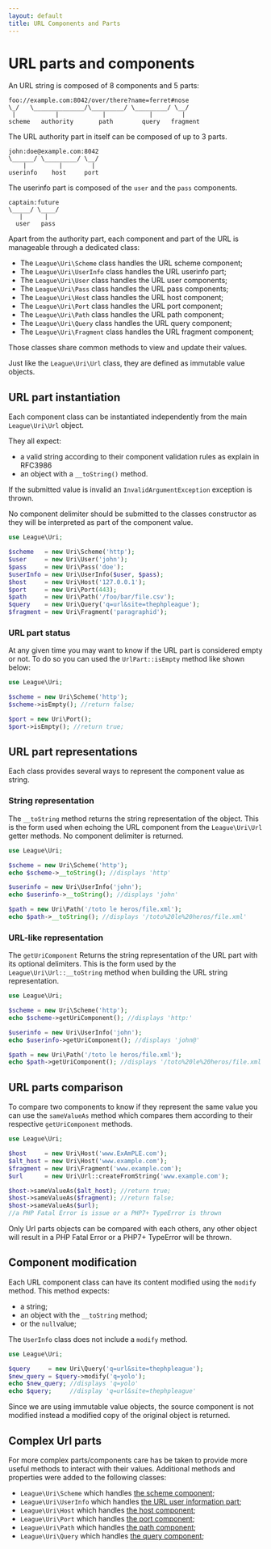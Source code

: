 ```yaml
---
layout: default
title: URL Components and Parts
---
```


# URL parts and components

An URL string is composed of 8 components and 5 parts:

~~~
foo://example.com:8042/over/there?name=ferret#nose
\_/   \______________/\_________/ \_________/ \__/
 |           |            |            |        |
scheme   authority       path        query   fragment
~~~

The URL authority part in itself can be composed of up to 3 parts.

~~~
john:doe@example.com:8042
\______/ \_________/ \__/
    |         |        |
userinfo    host     port
~~~

The userinfo part is composed of the `user` and the `pass` components.

~~~
captain:future
\_____/ \____/
   |      |
  user   pass
~~~

Apart from the authority part, each component and part of the URL is manageable through a dedicated class:

- The `League\Uri\Scheme` class handles the URL scheme component;
- The `League\Uri\UserInfo` class handles the URL userinfo part;
- The `League\Uri\User` class handles the URL user components;
- The `League\Uri\Pass` class handles the URL pass components;
- The `League\Uri\Host` class handles the URL host component;
- The `League\Uri\Port` class handles the URL port component;
- The `League\Uri\Path` class handles the URL path component;
- The `League\Uri\Query` class handles the URL query component;
- The `League\Uri\Fragment` class handles the URL fragment component;

Those classes share common methods to view and update their values.

<p class="message-notice">Just like the <code>League\Uri\Url</code> class, they are defined as immutable value objects.</p>

## URL part instantiation

Each component class can be instantiated independently from the main `League\Uri\Url` object.

They all expect:

- a valid string according to their component validation rules as explain in RFC3986
- an object with a `__toString()` method.

<p class="message-warning">If the submitted value is invalid an <code>InvalidArgumentException</code> exception is thrown.</p>

<p class="message-warning">No component delimiter should be submitted to the classes constructor as they will be interpreted as part of the component value.</p>

~~~php
use League\Uri;

$scheme   = new Uri\Scheme('http');
$user     = new Uri\User('john');
$pass     = new Uri\Pass('doe');
$userInfo = new Uri\UserInfo($user, $pass);
$host     = new Uri\Host('127.0.0.1');
$port     = new Uri\Port(443);
$path     = new Uri\Path('/foo/bar/file.csv');
$query    = new Uri\Query('q=url&site=thephpleague');
$fragment = new Uri\Fragment('paragraphid');
~~~

### URL part status

At any given time you may want to know if the URL part is considered empty or not. To do so you can used the `UrlPart::isEmpty` method like shown below:

~~~php
use League\Uri;

$scheme = new Uri\Scheme('http');
$scheme->isEmpty(); //return false;

$port = new Uri\Port();
$port->isEmpty(); //return true;
~~~

## URL part representations

Each class provides several ways to represent the component value as string.

### String representation

The `__toString` method returns the string representation of the object. This is the form used when echoing the URL component from the `League\Uri\Url` getter methods. No component delimiter is returned.

~~~php
use League\Uri;

$scheme = new Uri\Scheme('http');
echo $scheme->__toString(); //displays 'http'

$userinfo = new Uri\UserInfo('john');
echo $userinfo->__toString(); //displays 'john'

$path = new Uri\Path('/toto le heros/file.xml');
echo $path->__toString(); //displays '/toto%20le%20heros/file.xml'
~~~

### URL-like representation

The `getUriComponent` Returns the string representation of the URL part with its optional delimiters. This is the form used by the `League\Uri\Url::__toString` method when building the URL string representation.

~~~php
use League\Uri;

$scheme = new Uri\Scheme('http');
echo $scheme->getUriComponent(); //displays 'http:'

$userinfo = new Uri\UserInfo('john');
echo $userinfo->getUriComponent(); //displays 'john@'

$path = new Uri\Path('/toto le heros/file.xml');
echo $path->getUriComponent(); //displays '/toto%20le%20heros/file.xml'
~~~

## URL parts comparison

To compare two components to know if they represent the same value you can use the `sameValueAs` method which compares them according to their respective `getUriComponent` methods.

~~~php
use League\Uri;

$host     = new Uri\Host('www.ExAmPLE.com');
$alt_host = new Uri\Host('www.example.com');
$fragment = new Uri\Fragment('www.example.com');
$url      = new Uri\Url::createFromString('www.example.com');

$host->sameValueAs($alt_host); //return true;
$host->sameValueAs($fragment); //return false;
$host->sameValueAs($url);
//a PHP Fatal Error is issue or a PHP7+ TypeError is thrown
~~~

<p class="message-warning">Only Url parts objects can be compared with each others, any other object will result in a PHP Fatal Error or a PHP7+ TypeError will be thrown.</p>

## Component modification

Each URL component class can have its content modified using the `modify` method. This method expects:

- a string;
- an object with the `__toString` method;
- or the `null`value;

<p class="message-warning">The <code>UserInfo</code> class does not include a <code>modify</code> method.</p>

~~~php
use League\Uri;

$query     = new Uri\Query('q=url&site=thephpleague');
$new_query = $query->modify('q=yolo');
echo $new_query; //displays 'q=yolo'
echo $query;     //display 'q=url&site=thephpleague'
~~~

Since we are using immutable value objects, the source component is not modified instead a modified copy of the original object is returned.

## Complex Url parts

For more complex parts/components care has be taken to provide more useful methods to interact with their values. Additional methods and properties were added to the following classes:

* `League\Uri\Scheme` which handles [the scheme component](/4.0/components/scheme/);
* `League\Uri\UserInfo` which handles [the URL user information part](/4.0/components/userinfo/);
* `League\Uri\Host` which handles [the host component](/4.0/components/host/);
* `League\Uri\Port` which handles [the port component](/4.0/components/port/);
* `League\Uri\Path` which handles [the path component](/4.0/components/path/);
* `League\Uri\Query` which handles [the query component](/4.0/components/query/);
